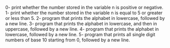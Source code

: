 0- print whether the number stored in the variable n is positive or negative.
1- print whether the number stored in the variable n is equal to 5 or greater or less than 5.
2- program that prints the alphabet in lowercase, followed by a new line.
3- program that prints the alphabet in lowercase, and then in uppercase, followed by a new line.
4- program that prints the alphabet in lowercase, followed by a new line.
5- program that prints all single digit numbers of base 10 starting from 0, followed by a new line.
